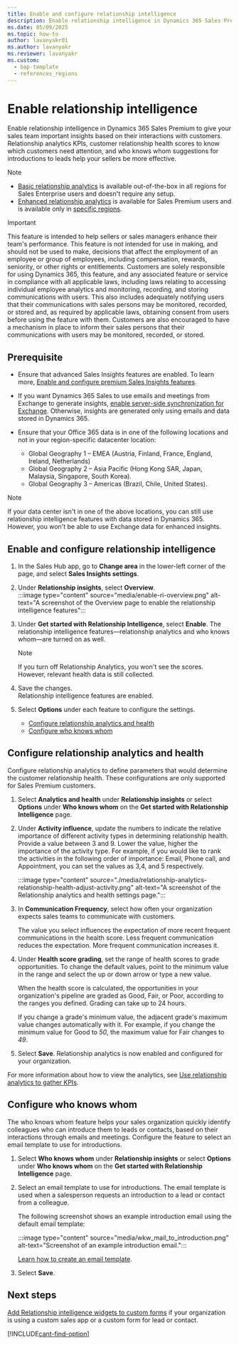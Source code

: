 ```yaml
---
title: Enable and configure relationship intelligence
description: Enable relationship intelligence in Dynamics 365 Sales Premium to provide relationship health and who knows whom information to your sellers.
ms.date: 05/09/2025
ms.topic: how-to
author: lavanyakr01
ms.author: lavanyakr
ms.reviewer: lavanyakr
ms.custom: 
  - bap-template
  - references_regions
---
```

# Enable relationship intelligence  

Enable relationship intelligence in Dynamics 365 Sales Premium to give your sales team important insights based on their interactions with customers. Relationship analytics KPIs, customer relationship health scores to know which customers need attention, and who knows whom suggestions for introductions to leads help your sellers be more effective.

> [!NOTE]
>- [Basic relationship analytics](relationship-analytics-overview.md#basic-relationship-insights) is available out-of-the-box in all regions for Sales Enterprise users and doesn't require any setup.
>- [Enhanced relationship analytics](relationship-analytics-overview.md#enhanced-relationship-insights) is available for Sales Premium users and is available only in [specific regions](faq-region-language.md#in-which-countryregion-are-sales-premium-features-available).

> [!IMPORTANT]
> This feature is intended to help sellers or sales managers enhance their team's performance. This feature is not intended for use in making, and should not be used to make, decisions that affect the employment of an employee or group of employees, including compensation, rewards, seniority, or other rights or entitlements. Customers are solely responsible for using Dynamics 365, this feature, and any associated feature or service in compliance with all applicable laws, including laws relating to accessing individual employee analytics and monitoring, recording, and storing communications with users. This also includes adequately notifying users that their communications with sales persons may be monitored, recorded, or stored and, as required by applicable laws, obtaining consent from users before using the feature with them. Customers are also encouraged to have a mechanism in place to inform their sales persons that their communications with users may be monitored, recorded, or stored.

## Prerequisite

- Ensure that advanced Sales Insights features are enabled. To learn more, [Enable and configure premium Sales Insights features](intro-admin-guide-sales-insights.md#enable-and-configure-premium-sales-insights-features).

- If you want Dynamics 365 Sales to use emails and meetings from Exchange to generate insights, [enable server-side synchronization for Exchange](configure-email.md). Otherwise, insights are generated only using emails and data stored in Dynamics 365.
- Ensure that your Office 365 data is in one of the following locations and not in your region-specific datacenter location:
    - Global Geography 1 – EMEA (Austria, Finland, France, England, Ireland, Netherlands)
    - Global Geography 2 – Asia Pacific (Hong Kong SAR, Japan, Malaysia, Singapore, South Korea).
    - Global Geography 3 – Americas (Brazil, Chile, United States).

> [!NOTE]
> If your data center isn't in one of the above locations, you can still use relationship intelligence features with data stored in Dynamics 365. However, you won't be able to use Exchange data for enhanced insights.


## Enable and configure relationship intelligence

1. In the Sales Hub app, go to **Change area** in the lower-left corner of the page, and select **Sales Insights settings**.  
     
3.  Under **Relationship insights**, select **Overview**.  
    :::image type="content" source="media/enable-ri-overview.png" alt-text="A screenshot of the Overview page to enable the relationship intelligence features":::

1. Under **Get started with Relationship Intelligence**, select **Enable**.
    The relationship intelligence features&mdash;relationship analytics and who knows whom&mdash;are turned on as well.  
    >[!NOTE]
    >If you turn off Relationship Analytics, you won't see the scores. However, relevant health data is still collected.

1. Save the changes.  
    Relationship intelligence features are enabled.

1. Select **Options** under each feature to configure the settings.
    - [Configure relationship analytics and health](#configure-relationship-analytics-and-health)
    - [Configure who knows whom](#configure-who-knows-whom)

## Configure relationship analytics and health

Configure relationship analytics to define parameters that would determine the customer relationship health. These configurations are only supported for Sales Premium customers.

1. Select **Analytics and health** under **Relationship insights** or select **Options** under **Who knows whom** on the **Get started with Relationship Intelligence** page.

1. Under **Activity influence**, update the numbers to indicate the relative importance of different activity types in determining relationship health. Provide a value between 3 and 9. Lower the value, higher the importance of the activity type. For example, if you would like to rank the activities in the following order of importance: Email, Phone call, and Appointment, you can set the values as 3,4, and 5 respectively.

    :::image type="content" source="./media/relationship-analytics-relationship-health-adjust-activity.png" alt-text="A screenshot of the Relationship analytics and health settings page.":::

1. In **Communication Frequency**, select how often your organization expects sales teams to communicate with customers.

    The value you select influences the expectation of more recent frequent communications in the health score. Less frequent communication reduces the expectation. More frequent communication increases it.

1. Under **Health score grading**, set the range of health scores to grade opportunities. To change the default values, point to the minimum value in the range and select the up or down arrow or type a new value.

    When the health score is calculated, the opportunities in your organization's pipeline are graded as Good, Fair, or Poor, according to the ranges you defined. Grading can take up to 24 hours.

    If you change a grade's minimum value, the adjacent grade's maximum value changes automatically with it. For example, if you change the minimum value for Good to *50*, the maximum value for Fair changes to *49*.

1. Select **Save**.
    Relationship analytics is now enabled and configured for your organization. 

For more information about how to view the analytics, see [Use relationship analytics to gather KPIs](../sales/relationship-analytics.md).

## Configure who knows whom

The who knows whom feature helps your sales organization quickly identify colleagues who can introduce them to leads or contacts, based on their interactions through emails and meetings. Configure the feature to select an email template to use for introductions.

1. Select **Who knows whom** under **Relationship insights** or select **Options** under **Who knows whom** on the **Get started with Relationship Intelligence** page.

1. Select an email template to use for introductions. The email template is used when a salesperson requests an introduction to a lead or contact from a colleague. 

    The following screenshot shows an example introduction email using the default email template:

    :::image type="content" source="media/wkw_mail_to_introduction.png" alt-text="Screenshot of an example introduction email.":::

    [Learn how to create an email template](/powerapps/user/email-template-create).  

1. Select **Save**.

## Next steps

[Add Relationship intelligence widgets to custom forms](add-ri-widgets-to-custom-form.md) if your organization is using a custom sales app or a custom form for lead or contact.


[!INCLUDE[cant-find-option](../includes/cant-find-option.md)]
